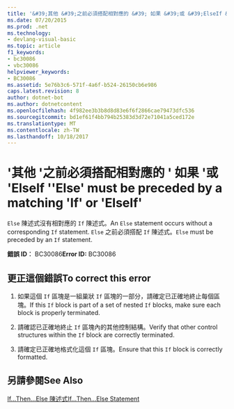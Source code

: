 ```yaml
---
title: '&#39;其他 &#39;之前必須搭配相對應的 &#39; 如果 &#39;或 &#39;ElseIf &#39;'
ms.date: 07/20/2015
ms.prod: .net
ms.technology:
- devlang-visual-basic
ms.topic: article
f1_keywords:
- bc30086
- vbc30086
helpviewer_keywords:
- BC30086
ms.assetid: 5e76b3c6-571f-4a6f-b524-26150cb6e986
caps.latest.revision: 8
author: dotnet-bot
ms.author: dotnetcontent
ms.openlocfilehash: 4f982ee3b3b8d8d83e6f6f2866cae79473dfc536
ms.sourcegitcommit: bd1ef61f4bb794b25383d3d72e71041a5ced172e
ms.translationtype: MT
ms.contentlocale: zh-TW
ms.lasthandoff: 10/18/2017
---
```

# <a name="39else39-must-be-preceded-by-a-matching-39if39-or-39elseif39"></a><span data-ttu-id="5eb46-102">&#39;其他 &#39;之前必須搭配相對應的 &#39; 如果 &#39;或 &#39;ElseIf &#39;</span><span class="sxs-lookup"><span data-stu-id="5eb46-102">&#39;Else&#39; must be preceded by a matching &#39;If&#39; or &#39;ElseIf&#39;</span></span>
<span data-ttu-id="5eb46-103">`Else` 陳述式沒有相對應的 `If` 陳述式。</span><span class="sxs-lookup"><span data-stu-id="5eb46-103">An `Else` statement occurs without a corresponding `If` statement.</span></span> <span data-ttu-id="5eb46-104">`Else` 之前必須搭配 `If` 陳述式。</span><span class="sxs-lookup"><span data-stu-id="5eb46-104">`Else` must be preceded by an `If` statement.</span></span>  
  
 <span data-ttu-id="5eb46-105">**錯誤 ID︰** BC30086</span><span class="sxs-lookup"><span data-stu-id="5eb46-105">**Error ID:** BC30086</span></span>  
  
## <a name="to-correct-this-error"></a><span data-ttu-id="5eb46-106">更正這個錯誤</span><span class="sxs-lookup"><span data-stu-id="5eb46-106">To correct this error</span></span>  
  
1.  <span data-ttu-id="5eb46-107">如果這個 `If` 區塊是一組巢狀 `If` 區塊的一部分，請確定已正確地終止每個區塊。</span><span class="sxs-lookup"><span data-stu-id="5eb46-107">If this `If` block is part of a set of nested `If` blocks, make sure each block is properly terminated.</span></span>  
  
2.  <span data-ttu-id="5eb46-108">請確認已正確地終止 `If` 區塊內的其他控制結構。</span><span class="sxs-lookup"><span data-stu-id="5eb46-108">Verify that other control structures within the `If` block are correctly terminated.</span></span>  
  
3.  <span data-ttu-id="5eb46-109">請確定已正確地格式化這個 `If` 區塊。</span><span class="sxs-lookup"><span data-stu-id="5eb46-109">Ensure that this `If` block is correctly formatted.</span></span>  
  
## <a name="see-also"></a><span data-ttu-id="5eb46-110">另請參閱</span><span class="sxs-lookup"><span data-stu-id="5eb46-110">See Also</span></span>  
 [<span data-ttu-id="5eb46-111">If...Then...Else 陳述式</span><span class="sxs-lookup"><span data-stu-id="5eb46-111">If...Then...Else Statement</span></span>](../../visual-basic/language-reference/statements/if-then-else-statement.md)
